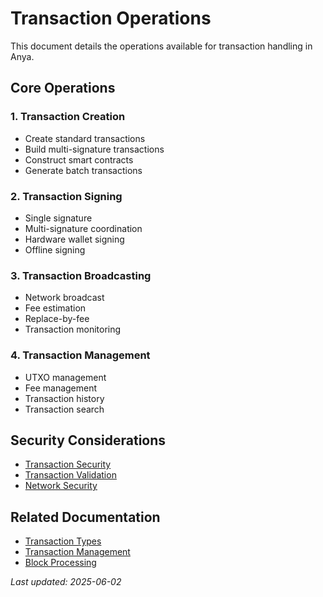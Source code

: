 # Transaction Operations

This document details the operations available for transaction handling in Anya.

## Core Operations

### 1. Transaction Creation

- Create standard transactions
- Build multi-signature transactions
- Construct smart contracts
- Generate batch transactions

### 2. Transaction Signing

- Single signature
- Multi-signature coordination
- Hardware wallet signing
- Offline signing

### 3. Transaction Broadcasting

- Network broadcast
- Fee estimation
- Replace-by-fee
- Transaction monitoring

### 4. Transaction Management

- UTXO management
- Fee management
- Transaction history
- Transaction search

## Security Considerations

- [Transaction Security](../security/transaction-security.md)
- [Transaction Validation](../security/transaction-validation.md)
- [Network Security](../security/network-security.md)

## Related Documentation

- [Transaction Types](transaction-types.md)
- [Transaction Management](transaction-management.md)
- [Block Processing](block-processing.md)

*Last updated: 2025-06-02*
